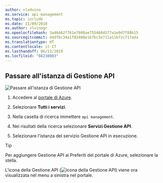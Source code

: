 ```yaml
---
author: vladvino
ms.service: api-management
ms.topic: include
ms.date: 11/09/2018
ms.author: vlvinogr
ms.openlocfilehash: 3a46462f761e7608ae7554604577a1e9d7f88b15
ms.sourcegitcommit: d4dfbc34a1f03488e1b7bc5e711a11b72c717ada
ms.translationtype: HT
ms.contentlocale: it-IT
ms.lasthandoff: 06/13/2019
ms.locfileid: "66238083"
---
```

## <a name="go-to-your-api-management-instance"></a>Passare all'istanza di Gestione API

![Passare all'istanza di Gestione API](./media/api-management-navigate-to-instance/00-FindResource-01.png)

1. Accedere al [portale di Azure](https://portal.azure.com). 

2. Selezionare **Tutti i servizi**.  

3. Nella casella di ricerca immettere `api management`.

4. Nei risultati della ricerca selezionare **Servizi Gestione API**.

5. Selezionare l'istanza del servizio Gestione API in esecuzione.

> [!TIP]
> Per aggiungere Gestione API ai Preferiti del portale di Azure, selezionare la stella.
>
> L'icona della Gestione API (![icona della Gestione API](./media/api-management-navigate-to-instance/apim-icon.png)) viene ora visualizzata nel menu a sinistra nel portale.

